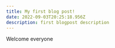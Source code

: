 ```yaml
---
title: My first blog post!
date: 2022-09-03T20:25:18.956Z
description: first blogpost description
---
```

Welcome everyone